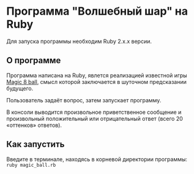 # Программа "Волшебный шар" на Ruby

Для запуска программы необходим Ruby 2.x.x версии.

<h2>О программе</h2>

Программа написана на Ruby, явлется реализацией известной игры <a href = https://ru.wikipedia.org/wiki/Magic_8_ball>Magic 8 ball</a>, смысл которой заключается в шуточном предсказании будущего.

Пользователь задаёт вопрос, затем запускает программу.

В консоли выводится произвольное приветственное сообщение и произвольный положительный или отрицательный ответ (всего 20 «оттенков» ответов).

<h2>Как запустить</h2>

Введите в терминале, находясь в корневой директории программы: `ruby magic_ball.rb`
